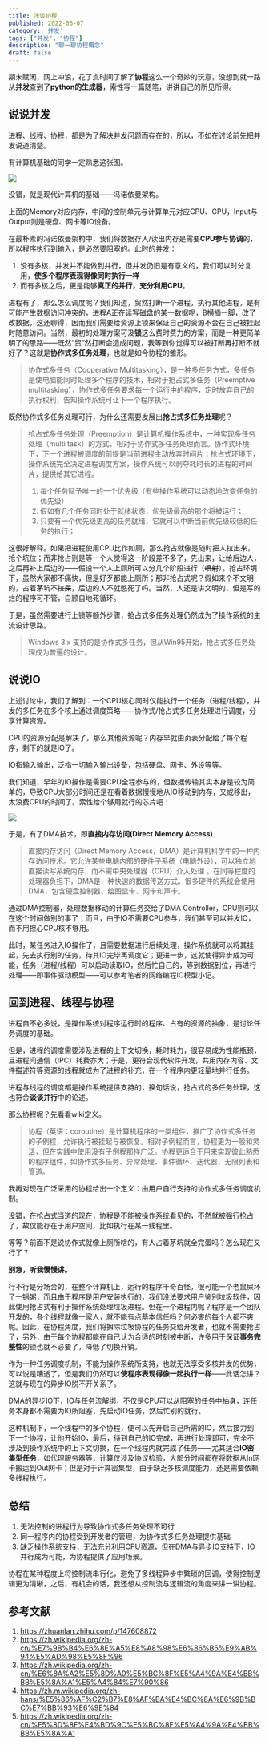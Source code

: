 ```yaml
---
title: 浅谈协程
published: 2022-06-07
category: '并发'
tags: ["并发", "协程"]
description: "聊一聊协程概念"
draft: false
---
```


期末赋闲，网上冲浪，花了点时间了解了**协程**这么一个奇妙的玩意，没想到就一路从**并发**查到了**python的生成器**，索性写一篇随笔，讲讲自己的所见所得。

<!--more-->

## 说说并发

进程、线程、协程，都是为了解决并发问题而存在的，所以，不如在讨论前先把并发说道清楚。

有计算机基础的同学一定熟悉这张图。

![](./assets/Von_Neumann_architecture.png?30)

没错，就是现代计算机的基础——冯诺依曼架构。

上面的Memory对应内存，中间的控制单元与计算单元对应CPU、GPU，Input与Output则是硬盘、网卡等IO设备。

在最朴素的冯诺依曼架构中，我们将数据存入/读出内存是需要**CPU参与协调**的，所以程序执行到输入，是必然要阻塞的。此时的并发：

1. 没有多核，并发并不能做到并行，但并发仍旧是有意义的，我们可以时分复用，**使多个程序表现得像同时执行一样**
2. 而有多核之后，更是能够**真正的并行，充分利用CPU**。

进程有了，那么怎么调度呢？我们知道，贸然打断一个进程，执行其他进程，是有可能产生数据访问冲突的，进程A正在读写磁盘的某一数据呢，B横插一脚，改了改数据，这还聊得，因而我们需要给资源上锁来保证自己的资源不会在自己被挂起时随意访问。当然，最初的处理方案可没**锁**这么费时费力的方案，而是一种更简单明了的思路——既然“贸”然打断会造成问题，我等到你觉得可以被打断再打断不就好了？这就是**协作式多任务处理**，也就是如今协程的雏形。

> 协作式多任务（Cooperative Multitasking），是一种多任务方式，多任务是使电脑能同时处理多个程序的技术，相对于抢占式多任务（Preemptive multitasking），协作式多任务要求每一个运行中的程序，定时放弃自己的执行权利，告知操作系统可让下一个程序执行。

既然协作式多任务处理可行，为什么还需要发展出**抢占式多任务处理**呢？

>抢占式多任务处理（Preemption）是计算机操作系统中，一种实现多任务处理（multi task）的方式，相对于协作式多任务处理而言。协作式环境下，下一个进程被调度的前提是当前进程主动放弃时间片；抢占式环境下，操作系统完全决定进程调度方案，操作系统可以剥夺耗时长的进程的时间片，提供给其它进程。
>
> 1. 每个任务赋予唯一的一个优先级（有些操作系统可以动态地改变任务的优先级）
> 2. 假如有几个任务同时处于就绪状态，优先级最高的那个将被运行；
> 3. 只要有一个优先级更高的任务就绪，它就可以中断当前优先级较低的任务的执行；

这很好解释。如果把进程使用CPU比作如厕，那么抢占就像是随时把人拉出来，抢个坑位；而非抢占则是等一个人觉得这一阶段差不多了，先出来，让给后边人，之后再补上后边的——假设一个人上厕所可以分几个阶段进行（~~喷射~~）。抢占环境下，虽然大家都不痛快，但是好歹都能上厕所；那非抢占式呢？假如来个不文明的，占着茅坑不~~拉屎~~，后边的人不就憋死了吗。当然，人还是讲文明的，但是写的烂的程序可不管，自顾自地死循环。

于是，虽然需要进行上锁等额外步骤，抢占式多任务处理仍然成为了操作系统的主流设计思路。

> Windows 3.x 支持的是协作式多任务，但从Win95开始，抢占式多任务处理成为普遍的设计。

## 说说IO

上述讨论中，我们了解到：一个CPU核心同时仅能执行一个任务（进程/线程），并发的多任务在多个核上通过调度策略——协作式/抢占式多任务处理进行调度，分享计算资源。

CPU的资源分配是解决了，那么其他资源呢？内存早就由页表分配给了每个程序，剩下的就是IO了。

IO指输入输出，泛指一切输入输出设备，包括硬盘、网卡、外设等等。

我们知道，早年的IO操作是需要CPU全程参与的，但数据传输其实本身是较为简单的，导致CPU大部分时间还是在看着数据慢慢地从IO移动到内存，又或移出，太浪费CPU的时间了。索性给个够用就行的芯片吧！

![](./assets/DMA.jpg)

于是，有了DMA技术，即**直接内存访问(Direct Memory Access)**

> 直接内存访问（Direct Memory Access，DMA）是计算机科学中的一种内存访问技术。它允许某些电脑内部的硬件子系统（电脑外设），可以独立地直接读写系统内存，而不需中央处理器（CPU）介入处理 。在同等程度的处理器负担下，DMA是一种快速的数据传送方式。很多硬件的系统会使用DMA，包含硬盘控制器、绘图显卡、网卡和声卡。

通过DMA控制器，处理数据移动的计算任务交给了DMA Controller，CPU则可以在这个时间做别的事了；而且，由于IO不需要CPU参与，我们甚至可以并发IO，而不用担心CPU核不够用。

此时，某任务进入IO操作了，且需要数据进行后续处理，操作系统就可以将其挂起，先去执行别的任务，待其IO完毕再调度它；更进一步，这就使得异步成为可能，任务（进程/线程）可以启动读取IO，然后忙自己的，等到数据到位，再进行处理——即事件驱动模型——可以参考笔者的网络编程IO模型小记。

## 回到进程、线程与协程

进程自不必多说，是操作系统对程序运行时的程序、占有的资源的抽象，是讨论任务调度的基础。

但是，进程的调度需要涉及进程的上下文切换，耗时耗力，很容易成为性能瓶颈，且进程间通信（IPC）耗费亦大；于是，更符合现代软件开发，共用内存内容、文件描述符等资源的线程就成为了进程的补充，在一个程序内更轻量地并行任务。

进程与线程的调度都是操作系统提供支持的，换句话说，抢占式的多任务处理，这也符合**谈谈并行**中的论述。

那么协程呢？先看看wiki定义。

> 协程（英语：coroutine）是计算机程序的一类组件，推广了协作式多任务的子例程，允许执行被挂起与被恢复。相对子例程而言，协程更为一般和灵活，但在实践中使用没有子例程那样广泛。协程更适合于用来实现彼此熟悉的程序组件，如协作式多任务、异常处理、事件循环、迭代器、无限列表和管道。

我再对现在广泛采用的协程给出一个定义：由用户自行支持的协作式多任务调度机制。

没错，在抢占式当道的现在，协程是不能被操作系统看见的，不然就被强行抢占了，故仅能存在于用户空间，比如执行在某一线程里。

等等？前面不是说协作式就像上厕所啥的，有人占着茅坑就全完蛋吗？怎么现在又行了？

**别急，听我慢慢讲。**

行不行是分场合的，在整个计算机上，运行的程序千奇百怪，很可能一个老鼠屎坏了一锅粥，而且由于程序是用户安装执行的，我们没法要求用户鉴别垃圾软件，因此使用抢占式有利于操作系统处理垃圾进程。但在一个进程内呢？程序是一个团队开发的，各个线程就像一家人，就不能有点基本信任吗？何必害的每个人都不爽呢。因此，在协程角度，我们将摒除垃圾协程的任务交给开发者，也就不需要抢占了，另外，由于每个协程都能在自己认为合适的时刻被中断，许多用于保证**事务完整性**的锁也就不必要了，降低了切换开销。

作为一种任务调度机制，不能为操作系统所支持，也就无法享受多核并发的优势，可以说是糟透了，但是我们仍然可以**使程序表现得像一起执行一样**——此话怎讲？这就与现在的异步IO脱不开关系了。

DMA的异步IO下，IO与任务流解绑，不仅是CPU可以从阻塞的任务中抽身，连任务本身都不需要为IO所阻塞，先启动IO任务，然后忙别的就行。

这种机制下，一个线程中的多个协程，便可以先开启自己所需的IO，然后接力到下一个协程，让他开始IO，最后，待到自己的IO完成，再进行处理即可，完全不涉及到操作系统中的上下文切换，在一个线程内就完成了任务——尤其适合**IO密集型任务**，如代理服务器等，计算仅涉及协议检验，大部分时间都在将数据从In网卡搬运到Out网卡；但是对于计算密集型，由于缺乏多核调度能力，还是需要依赖多线程执行。

## 总结

1. 无法控制的进程行为导致协作式多任务处理不可行
2. 同一程序内的协程受到开发者的管理，为协作式多任务处理提供基础
3. 缺乏操作系统支持，无法充分利用CPU资源，但在DMA与异步IO支持下，IO并行成为可能，为协程提供了应用场景。

协程在某种程度上将控制流串行化，避免了多线程异步中繁琐的回调，使得控制逻辑更为清晰，之后，有机会的话，我还想从控制流与逻辑流的角度来讲一讲协程。

## 参考文献

1. <https://zhuanlan.zhihu.com/p/147608872>
2. <https://zh.wikipedia.org/zh-cn/%E7%9B%B4%E6%8E%A5%E8%A8%98%E6%86%B6%E9%AB%94%E5%AD%98%E5%8F%96>
3. <https://zh.wikipedia.org/zh-cn/%E6%8A%A2%E5%8D%A0%E5%BC%8F%E5%A4%9A%E4%BB%BB%E5%8A%A1%E5%A4%84%E7%90%86>
4. <https://zh.m.wikipedia.org/zh-hans/%E5%86%AF%C2%B7%E8%AF%BA%E4%BC%8A%E6%9B%BC%E7%BB%93%E6%9E%84>
5. <https://zh.wikipedia.org/zh-cn/%E5%8D%8F%E4%BD%9C%E5%BC%8F%E5%A4%9A%E4%BB%BB%E5%8A%A1>
